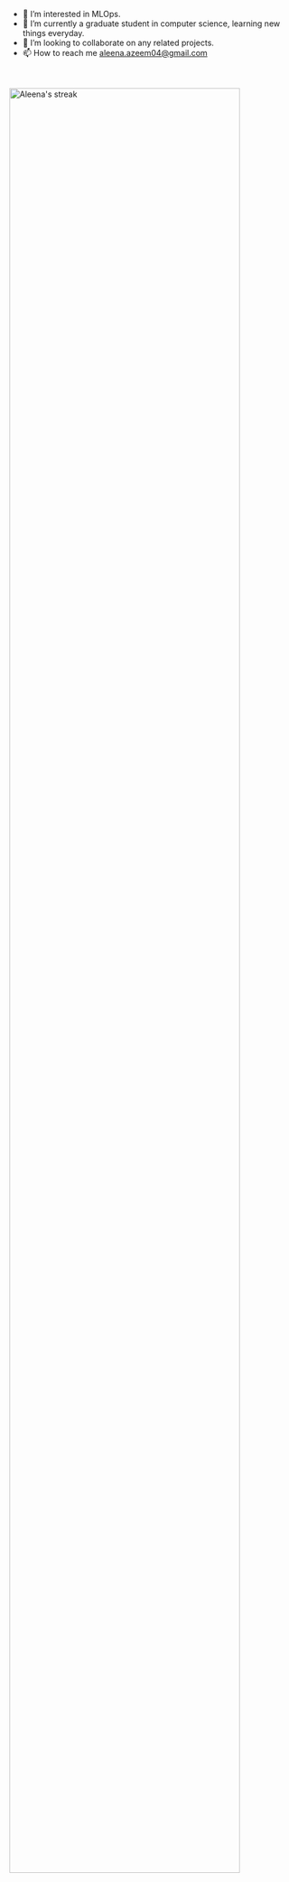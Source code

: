 - 👀 I’m interested in MLOps. 
- 🌱 I’m currently a graduate student in computer science, learning new things everyday. 
- 💞️ I’m looking to collaborate on any related projects.
- 📫 How to reach me aleena.azeem04@gmail.com 
<br/>
<br/>

 <a href="https://github.com/aleenaazeem">
        <img title="🔥 Get streak stats for your profile at git.io/streak-stats" alt="Aleena's streak"width = "90%" src="https://streak-stats.demolab.com/?user=aleenaazeem&theme=dark"/>
    </a>
    </p>
<br/>
<br/>
<!---
aleenaazeem/aleenaazeem is a ✨ special ✨ repository because its `README.md` (this file) appears on your GitHub profile.
You can click the Preview link to take a look at your changes.
--->
